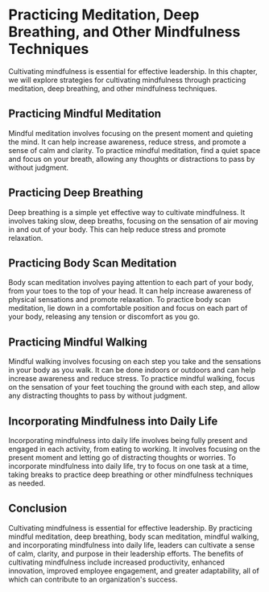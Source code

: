 Practicing Meditation, Deep Breathing, and Other Mindfulness Techniques
==========================================================================================================================

Cultivating mindfulness is essential for effective leadership. In this chapter, we will explore strategies for cultivating mindfulness through practicing meditation, deep breathing, and other mindfulness techniques.

Practicing Mindful Meditation
-----------------------------

Mindful meditation involves focusing on the present moment and quieting the mind. It can help increase awareness, reduce stress, and promote a sense of calm and clarity. To practice mindful meditation, find a quiet space and focus on your breath, allowing any thoughts or distractions to pass by without judgment.

Practicing Deep Breathing
-------------------------

Deep breathing is a simple yet effective way to cultivate mindfulness. It involves taking slow, deep breaths, focusing on the sensation of air moving in and out of your body. This can help reduce stress and promote relaxation.

Practicing Body Scan Meditation
-------------------------------

Body scan meditation involves paying attention to each part of your body, from your toes to the top of your head. It can help increase awareness of physical sensations and promote relaxation. To practice body scan meditation, lie down in a comfortable position and focus on each part of your body, releasing any tension or discomfort as you go.

Practicing Mindful Walking
--------------------------

Mindful walking involves focusing on each step you take and the sensations in your body as you walk. It can be done indoors or outdoors and can help increase awareness and reduce stress. To practice mindful walking, focus on the sensation of your feet touching the ground with each step, and allow any distracting thoughts to pass by without judgment.

Incorporating Mindfulness into Daily Life
-----------------------------------------

Incorporating mindfulness into daily life involves being fully present and engaged in each activity, from eating to working. It involves focusing on the present moment and letting go of distracting thoughts or worries. To incorporate mindfulness into daily life, try to focus on one task at a time, taking breaks to practice deep breathing or other mindfulness techniques as needed.

Conclusion
----------

Cultivating mindfulness is essential for effective leadership. By practicing mindful meditation, deep breathing, body scan meditation, mindful walking, and incorporating mindfulness into daily life, leaders can cultivate a sense of calm, clarity, and purpose in their leadership efforts. The benefits of cultivating mindfulness include increased productivity, enhanced innovation, improved employee engagement, and greater adaptability, all of which can contribute to an organization's success.
